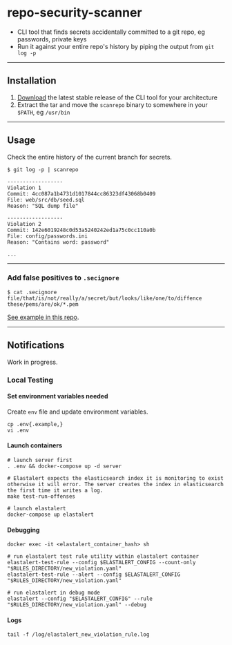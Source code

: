 # repo-security-scanner

- CLI tool that finds secrets accidentally committed to a git repo, eg passwords, private keys
- Run it against your entire repo's history by piping the output from `git log -p`

-----------------------------------------------------------

## Installation
1. [Download](../../releases) the latest stable release of the CLI tool for your architecture
2. Extract the tar and move the ```scanrepo``` binary to somewhere in your `$PATH`, eg `/usr/bin`

-----------------------------------------------------------

## Usage

Check the entire history of the current branch for secrets.

```
$ git log -p | scanrepo

------------------
Violation 1
Commit: 4cc087a1b4731d1017844cc86323df43068b0409
File: web/src/db/seed.sql
Reason: "SQL dump file"

------------------
Violation 2
Commit: 142e6019248c0d53a5240242ed1a75c0cc110a0b
File: config/passwords.ini
Reason: "Contains word: password"

...
```

-----------------------------------------------------------
### Add false positives to `.secignore`

```
$ cat .secignore
file/that/is/not/really/a/secret/but/looks/like/one/to/diffence
these/pems/are/ok/*.pem
```

[See example in this repo](./.secignore).


-----------------------------------------------------------
## Notifications
Work in progress.


### Local Testing

#### Set environment variables needed
Create `env` file and update environment variables.
```
cp .env{.example,}
vi .env
```

#### Launch containers
```
# launch server first
. .env && docker-compose up -d server

# Elastalert expects the elasticsearch index it is monitoring to exist otherwise it will error. The server creates the index in elasticsearch the first time it writes a log.
make test-run-offenses

# launch elastalert
docker-compose up elastalert
```

#### Debugging
```
docker exec -it <elastalert_container_hash> sh

# run elastalert test rule utility within elastalert container
elastalert-test-rule --config $ELASTALERT_CONFIG --count-only "$RULES_DIRECTORY/new_violation.yaml"
elastalert-test-rule --alert --config $ELASTALERT_CONFIG "$RULES_DIRECTORY/new_violation.yaml"

# run elastalert in debug mode
elastalert --config "$ELASTALERT_CONFIG" --rule "$RULES_DIRECTORY/new_violation.yaml" --debug
```

#### Logs
```
tail -f /log/elastalert_new_violation_rule.log
```
